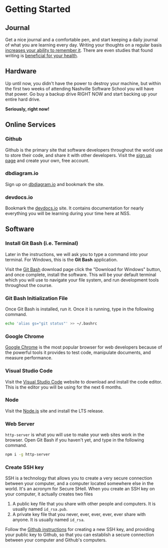 # Getting Started

## Journal

Get a nice journal and a comfortable pen, and start keeping a daily journal of what you are learning every day. Writing your thoughts on a regular basis [increases your ability to remember it](https://www.lifehack.org/articles/featured/writing-and-remembering-why-we-remember-what-we-write.html). There are even studies that found writing is [beneficial for your health](https://www.apa.org/monitor/sep01/keepdiary.aspx).

## Hardware

Up until now, you didn't have the power to destroy your machine, but within the first two weeks of attending Nashville Software School you will have that power. Go buy a backup drive RIGHT NOW and start backing up your entire hard drive.

**Seriously, right now!**

## Online Services

### Github

Github is the primary site that software developers throughout the world use to store their code, and share it with other developers. Visit the [sign up page](https://github.com/join) and create your own, free account.

### dbdiagram.io

Sign up on [dbdiagram.io](https://dbdiagram.io) and bookmark the site.

### devdocs.io

Bookmark the [devdocs.io](https://devdocs.io/) site. It contains documentation for nearly everything you will be learning during your time here at NSS.

## Software

### Install Git Bash (i.e. Terminal)

Later in the instructions, we will ask you to type a command into your terminal. For Windows, this is the **Git Bash** application.

Visit the [Git Bash](http://www.git-scm.com/downloads) download page click the "Download for Windows" button, and once complete, install the software. This will be your default terminal which you will use to navigate your file system, and run development tools throughout the course.

### Git Bash Initialization File

Once Git Bash is installed, run it. Once it is running, type in the following command.

```sh
echo 'alias gs="git status"' >> ~/.bashrc
```

### Google Chrome

[Google Chrome](https://www.google.com/chrome/browser/desktop/index.html) is the most popular browser for web developers because of the powerful tools it provides to test code, manipulate documents, and measure performance.

### Visual Studio Code

Visit the [Visual Studio Code](https://code.visualstudio.com/) website to download and install the code editor. This is the editor you will be using for the next 6 months.

### Node

Visit the [Node.js](https://www.nodejs.org) site and install the LTS release.

### Web Server

`http-server` is what you will use to make your web sites work in the browser. Open Git Bash if you haven't yet, and type in the following command.

```sh
npm i -g http-server
```

### Create SSH key

SSH is a technology that allows you to create a very secure connection between your computer, and a computer located somewhere else in the world. It's an acronym for Secure SHell. When you create an SSH key on your computer, it actually creates two files

1. A public key file that you share with other people and computers. It is usually named `id_rsa.pub`.
1. A private key file that you never, ever, ever, ever, ever share with anyone. It is usually named `id_rsa`.

Follow the [Github instructions](https://help.github.com/articles/generating-a-new-ssh-key-and-adding-it-to-the-ssh-agent/#platform-windows) for creating a new SSH key, and providing your public key to Github, so that you can establish a secure connection between your computer and Github's computers.

